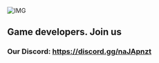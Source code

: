 ![IMG](https://sun9-77.userapi.com/impg/7Cg5wIc6TFzlA3otyTmgw5Rc1BwLmX1-24KvRA/KPuTtfr42Sw.jpg?size=1280x720&quality=95&sign=c1c5bacd96de879e26bae5969186c9cb)

## Game developers. Join us

### Our Discord: https://discord.gg/naJApnzt
